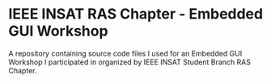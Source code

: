 # IEEE INSAT RAS Chapter - Embedded GUI Workshop
A repository containing source code files I used for an Embedded GUI Workshop I participated in organized by IEEE INSAT Student Branch RAS Chapter.
